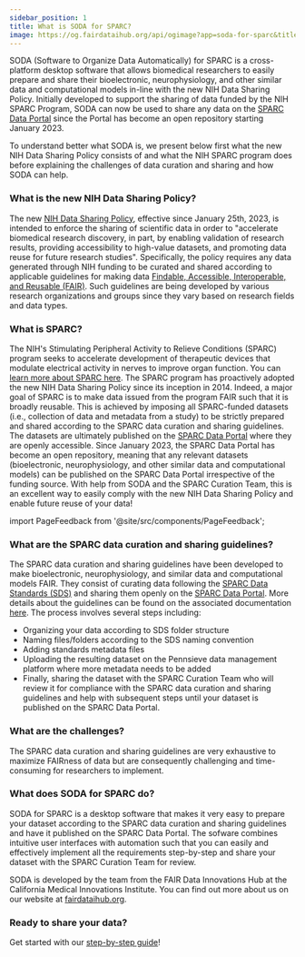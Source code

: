 ```yaml
---
sidebar_position: 1
title: What is SODA for SPARC?
image: https://og.fairdataihub.org/api/ogimage?app=soda-for-sparc&title=What%20is%20SODA%20for%20SPARC%3F&description=SODA%20(Software%20to%20Organize%20Data%20Automatically)%20for%20SPARC%20is%20a%20cross-platform%20desktop%20software%20that%20allows%20SPARC-funded%20researchers%20to%20easily%20comply%20with%20the%20FAIR%20SPARC%20Data%20curation%20and%20sharing%20guidelines.
---
```


SODA (Software to Organize Data Automatically) for SPARC is a cross-platform desktop software that allows biomedical researchers to easily prepare and share their bioelectronic,
neurophysiology, and other similar data and computational models in-line with the new NIH Data Sharing Policy. Initially developed to support the sharing of data funded by the NIH SPARC Program, SODA can now be used to share any data on the [SPARC Data Portal](https://sparc.science/) since the Portal has become an open repository starting January 2023.

To understand better what SODA is, we present below first what the new NIH Data Sharing Policy consists of and what the NIH SPARC program does before explaining the challenges of data curation and sharing and how SODA can help.

### What is the new NIH Data Sharing Policy?

The new [NIH Data Sharing Policy](https://sharing.nih.gov/data-management-and-sharing-policy/about-data-management-and-sharing-policies/data-management-and-sharing-policy-overview),
effective since January 25th, 2023, is intended to enforce the sharing of scientific data in order to "accelerate biomedical research discovery, in part, by enabling validation
of research results, providing accessibility to high-value datasets, and promoting data reuse for future research studies". Specifically, the policy requires any data generated
through NIH funding to be curated and shared according to applicable guidelines for making data
[Findable, Accessible, Interoperable, and Reusable (FAIR)](https://doi.org/10.1038/sdata.2016.18). Such guidelines are being developed by various research organizations and
groups since they vary based on research fields and data types.

### What is SPARC?

The NIH's Stimulating Peripheral Activity to Relieve Conditions (SPARC) program seeks to accelerate development of therapeutic devices that modulate electrical activity in nerves
to improve organ function. You can [learn more about SPARC here](https://commonfund.nih.gov/sparc). The SPARC program has proactively adopted the new NIH Data Sharing Policy
since its inception in 2014. Indeed, a major goal of SPARC is to make data issued from the program FAIR such that it is broadly reusable. This is achieved by imposing all SPARC-funded datasets (i.e., collection of data and metadata from a study) to be strictly prepared and shared according to the SPARC data curation and sharing guidelines.
The datasets are ultimately published on the [SPARC Data Portal](https://sparc.science/) where they are openly accessible. Since January 2023, the SPARC Data Portal has become
an open repository, meaning that any relevant datasets (bioelectronic,
neurophysiology, and other similar data and computational models) can be published on the SPARC Data Portal irrespective of the funding source. With help from SODA and the
SPARC Curation Team, this is an excellent way to easily comply with the new NIH Data Sharing Policy and enable future reuse of your data!

import PageFeedback from '@site/src/components/PageFeedback';

### What are the SPARC data curation and sharing guidelines?

The SPARC data curation and sharing guidelines have been developed to make bioelectronic,
neurophysiology, and similar data and computational models FAIR. They consist of curating data following the
[SPARC Data Standards (SDS)](https://doi.org/10.1101/2021.02.10.430563) and sharing them openly on the [SPARC Data Portal](https://sparc.science/). More details about
the guidelines can be found on the associated documentation [here](https://docs.sparc.science/docs/data-submission-walkthrough). The process involves several steps including:

- Organizing your data according to SDS folder structure
- Naming files/folders according to the SDS naming convention
- Adding standards metadata files
- Uploading the resulting dataset on the Pennsieve data management platform where more metadata needs to be added
- Finally, sharing the dataset with the SPARC Curation Team who will review it for compliance with the SPARC data curation and sharing guidelines and help with subsequent steps until your dataset is published on the SPARC Data Portal.

### What are the challenges?

The SPARC data curation and sharing guidelines are very exhaustive to maximize FAIRness of data but are consequently challenging and time-consuming for researchers to implement.

### What does SODA for SPARC do?

SODA for SPARC is a desktop software that makes it very easy to prepare your dataset according to the SPARC data curation and sharing guidelines and have it published on the
SPARC Data Portal. The sofware combines intuitive user interfaces with automation such that you can easily and effectively implement all the requirements step-by-step and share
your dataset with the SPARC Curation Team for review.

SODA is developed by the team from the FAIR Data Innovations Hub at the California Medical Innovations Institute. You can find out more about us on our website at [fairdataihub.org](https://fairdataihub.org/).

### Ready to share your data?

Get started with our [step-by-step guide](./getting-started/organize-and-submit-sparc-datasets-with-soda.md)!

<PageFeedback />
